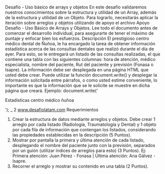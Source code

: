 Desafío - Uso básico de arrays y objetos
En este desafío validaremos nuestros conocimientos sobre la estructura y utilidad de un Array,
además de la estructura y utilidad de un Objeto. Para lograrlo, necesitarás aplicar la iteración
sobre arreglos y objetos utilizando de apoyo el archivo Apoyo Desafío - Uso Básico de Arrays
y Objetos.
Lee todo el documento antes de comenzar el desarrollo individual, para asegurarte de tener
el máximo de puntaje y enfocar bien los esfuerzos.
Descripción
El prestigioso centro médico dental de Ñuñoa, le ha encargado la tarea de obtener información
estadística acerca de las consultas dentales que realizó durante el día de ayer. Para esto, se
le entregará un listado de las consultas realizadas, el que contiene una tabla con las
siguientes columnas: hora de atención, médico especialista, nombre del paciente, Rut del
paciente y previsión (Fonasa o Isapre).
La información debe ser desplegada en una página HTML que usted debe crear. Puede utilizar
la función document.write() y desplegar la información solicitada entre párrafos, o como
usted estime conveniente, lo importante es que la información que se le solicite se muestre
en dicha página que creará.
Ejemplo:
 document.write('<p>Estadisticas centro médico ñuñoa</p>');
_ 2
www.desafiolatam.com
Requerimientos
1. Crear la estructura de datos mediante arreglos y objetos. Debe crear 1 arreglo por cada
listado (Radiología, Traumatología y Dental) y 1 objeto por cada fila de información
que contengan los listados, considerando las propiedades establecidas en la
descripción (5 Puntos).
2. Mostrar por pantalla la primera y última atención de cada listado, desplegando el
nombre del paciente junto con la previsión, separados por un guión (utilizar índices de
arreglos para esto) (3 Puntos).
 Ej: Primera atención: Juan Pérez - Fonasa | Última atención: Ana Gálvez - Isapre.
3. Recorrer el arreglo y mostrar su contenido en una tabla (2 Puntos). 